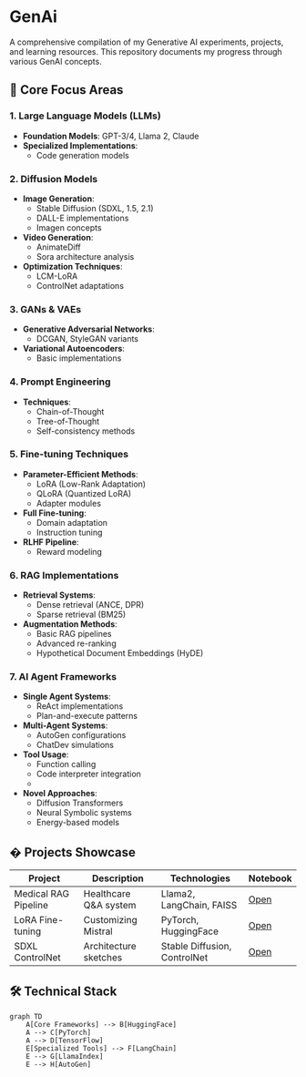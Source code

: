 # GenAi
A comprehensive compilation of my Generative AI experiments, projects, and learning resources. This repository documents my progress through various GenAI concepts.

## 🌟 Core Focus Areas

### 1. Large Language Models (LLMs)
- **Foundation Models**: GPT-3/4, Llama 2, Claude
- **Specialized Implementations**:
  - Code generation models

### 2. Diffusion Models
- **Image Generation**:
  - Stable Diffusion (SDXL, 1.5, 2.1)
  - DALL-E implementations
  - Imagen concepts
- **Video Generation**:
  - AnimateDiff
  - Sora architecture analysis
- **Optimization Techniques**:
  - LCM-LoRA
  - ControlNet adaptations

### 3. GANs & VAEs
- **Generative Adversarial Networks**:
  - DCGAN, StyleGAN variants
- **Variational Autoencoders**:
  - Basic implementations

### 4. Prompt Engineering
- **Techniques**:
  - Chain-of-Thought
  - Tree-of-Thought
  - Self-consistency methods

### 5. Fine-tuning Techniques
- **Parameter-Efficient Methods**:
  - LoRA (Low-Rank Adaptation)
  - QLoRA (Quantized LoRA)
  - Adapter modules
- **Full Fine-tuning**:
  - Domain adaptation
  - Instruction tuning
- **RLHF Pipeline**:
  - Reward modeling

### 6. RAG Implementations
- **Retrieval Systems**:
  - Dense retrieval (ANCE, DPR)
  - Sparse retrieval (BM25)
- **Augmentation Methods**:
  - Basic RAG pipelines
  - Advanced re-ranking
  - Hypothetical Document Embeddings (HyDE)

### 7. AI Agent Frameworks
- **Single Agent Systems**:
  - ReAct implementations
  - Plan-and-execute patterns
- **Multi-Agent Systems**:
  - AutoGen configurations
  - ChatDev simulations
- **Tool Usage**:
  - Function calling
  - Code interpreter integration
  - 
- **Novel Approaches**:
  - Diffusion Transformers
  - Neural Symbolic systems
  - Energy-based models

## � Projects Showcase

| Project | Description | Technologies | Notebook |
|---------|-------------|--------------|----------|
| Medical RAG Pipeline | Healthcare Q&A system | Llama2, LangChain, FAISS | [Open](projects/medical_rag.ipynb) |
| LoRA Fine-tuning | Customizing Mistral | PyTorch, HuggingFace | [Open](finetuning/mistral-lora.ipynb) |
| SDXL ControlNet | Architecture sketches | Stable Diffusion, ControlNet | [Open](diffusion/sdxl-controlnet.ipynb) |



## 🛠️ Technical Stack

```mermaid
graph TD
    A[Core Frameworks] --> B[HuggingFace]
    A --> C[PyTorch]
    A --> D[TensorFlow]
    E[Specialized Tools] --> F[LangChain]
    E --> G[LlamaIndex]
    E --> H[AutoGen]

